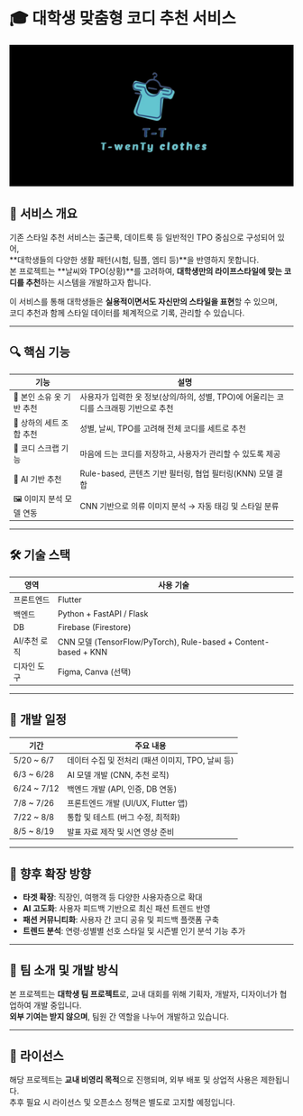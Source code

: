 # 🎓 대학생 맞춤형 코디 추천 서비스

![로고](image/로고.png)


## 🧥 서비스 개요
기존 스타일 추천 서비스는 출근룩, 데이트룩 등 일반적인 TPO 중심으로 구성되어 있어,  
**대학생들의 다양한 생활 패턴(시험, 팀플, 엠티 등)**을 반영하지 못합니다.  
본 프로젝트는 **날씨와 TPO(상황)**를 고려하여, **대학생만의 라이프스타일에 맞는 코디를 추천**하는 시스템을 개발하고자 합니다.

이 서비스를 통해 대학생들은 **실용적이면서도 자신만의 스타일을 표현**할 수 있으며,  
코디 추천과 함께 스타일 데이터를 체계적으로 기록, 관리할 수 있습니다.

---

## 🔍 핵심 기능

| 기능 | 설명 |
|------|------|
| 👕 본인 소유 옷 기반 추천 | 사용자가 입력한 옷 정보(상의/하의, 성별, TPO)에 어울리는 코디를 스크래핑 기반으로 추천 |
| 👗 상하의 세트 조합 추천 | 성별, 날씨, TPO를 고려해 전체 코디를 세트로 추천 |
| 📌 코디 스크랩 기능 | 마음에 드는 코디를 저장하고, 사용자가 관리할 수 있도록 제공 |
| 🧠 AI 기반 추천 | Rule-based, 콘텐츠 기반 필터링, 협업 필터링(KNN) 모델 결합 |
| 🖼 이미지 분석 모델 연동 | CNN 기반으로 의류 이미지 분석 → 자동 태깅 및 스타일 분류 |

---

## 🛠️ 기술 스택

| 영역 | 사용 기술 |
|------|-----------|
| 프론트엔드 | Flutter |
| 백엔드 | Python + FastAPI / Flask |
| DB | Firebase (Firestore) |
| AI/추천 로직 | CNN 모델 (TensorFlow/PyTorch), Rule-based + Content-based + KNN |
| 디자인 도구 | Figma, Canva (선택) |

---

## 📆 개발 일정

| 기간 | 주요 내용 |
|------|-----------|
| 5/20 ~ 6/7 | 데이터 수집 및 전처리 (패션 이미지, TPO, 날씨 등) |
| 6/3 ~ 6/28 | AI 모델 개발 (CNN, 추천 로직) |
| 6/24 ~ 7/12 | 백엔드 개발 (API, 인증, DB 연동) |
| 7/8 ~ 7/26 | 프론트엔드 개발 (UI/UX, Flutter 앱) |
| 7/22 ~ 8/8 | 통합 및 테스트 (버그 수정, 최적화) |
| 8/5 ~ 8/19 | 발표 자료 제작 및 시연 영상 준비 |

---

## 🚀 향후 확장 방향

- **타겟 확장**: 직장인, 여행객 등 다양한 사용자층으로 확대  
- **AI 고도화**: 사용자 피드백 기반으로 최신 패션 트렌드 반영  
- **패션 커뮤니티화**: 사용자 간 코디 공유 및 피드백 플랫폼 구축  
- **트렌드 분석**: 연령·성별별 선호 스타일 및 시즌별 인기 분석 기능 추가  

---

## 🙌 팀 소개 및 개발 방식

본 프로젝트는 **대학생 팀 프로젝트**로, 교내 대회를 위해 기획자, 개발자, 디자이너가 협업하여 개발 중입니다.  
**외부 기여는 받지 않으며**, 팀원 간 역할을 나누어 개발하고 있습니다.

---

## 📄 라이선스

해당 프로젝트는 **교내 비영리 목적**으로 진행되며, 외부 배포 및 상업적 사용은 제한됩니다.  
추후 필요 시 라이선스 및 오픈소스 정책은 별도로 고지할 예정입니다.
